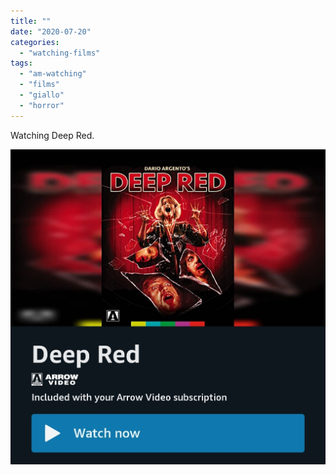 ```yaml
---
title: ""
date: "2020-07-20"
categories: 
  - "watching-films"
tags: 
  - "am-watching"
  - "films"
  - "giallo"
  - "horror"
---
```


Watching Deep Red.

[![](images/Screenshot_20200720-230732_Prime-Video.jpg)](https://davidpeach.co.uk/wp-content/uploads/2023/05/Screenshot_20200720-230732_Prime-Video.jpg)
